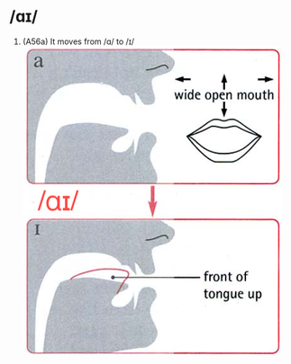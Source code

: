 # /ɑɪ/

1. (A56a) It moves from /ɑ/ to /ɪ/  
![ɑɪ](https://raw.githubusercontent.com/thanhduongvs/ipa/main/images/16_nguyen-am-ɑɪ.png)